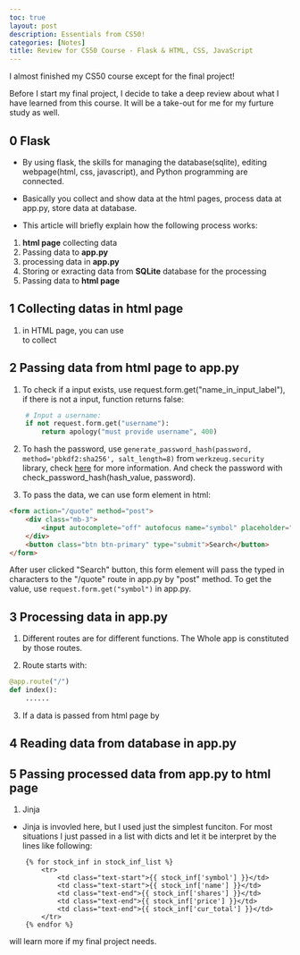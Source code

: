 ```yaml
---
toc: true
layout: post
description: Essentials from CS50!
categories: [Notes]
title: Review for CS50 Course - Flask & HTML, CSS, JavaScript
---
```


I almost finished my CS50 course except for the final project!  

Before I start my final project, I decide to take a deep review about what I have learned from this course. It will be a take-out for me for my furture study as well.  

## 0 Flask

- By using flask, the skills for managing the database(sqlite), editing webpage(html, css, javascript), and Python programming are connected.

- Basically you collect and show data at the html pages, process data at app.py, store data at database.

- This article will briefly explain how the following process works:

1. **html page** collecting data 
2. Passing data to **app.py** 
3. processing data in **app.py** 
4. Storing or exracting data from **SQLite** database for the processing
5. Passing data to **html page**


## 1 Collecting datas in html page

1. in HTML page, you can use <form> to collect


## 2 Passing data from html page to app.py

1. To check if a input exists, use request.form.get("name_in_input_label"), if there is not a input, function returns false:
```python
    # Input a username:
    if not request.form.get("username"):
        return apology("must provide username", 400)
```

2. To hash the password, use `generate_password_hash(password, method='pbkdf2:sha256', salt_length=8)` from `werkzeug.security` library, check [here](https://werkzeug.palletsprojects.com/en/1.0.x/utils/#werkzeug.security.generate_password_hash) for more information. And check the password with check_password_hash(hash_value, password).

3. To pass the data, we can use form element in html:
```html
<form action="/quote" method="post">
    <div class="mb-3">
        <input autocomplete="off" autofocus name="symbol" placeholder="Stock's Symbol" type="text">
    </div>
    <button class="btn btn-primary" type="submit">Search</button>
</form>
```
After user clicked "Search" button, this form element will pass the typed in characters to the "/quote" route in app.py by "post" method. To get the value, use `request.form.get("symbol")` in app.py.


## 3 Processing data in app.py

1. Different routes are for different functions. The Whole app is constituted by those routes.

2. Route starts with:
```python
@app.route("/")
def index():
    ......
``` 
3. If a data is passed from html page by


## 4 Reading data from database in app.py


## 5 Passing processed data from app.py to html page

1. Jinja

- Jinja is invovled here, but I used just the simplest funciton. For most situations I just passed in a list with dicts and let it be interpret by the lines like following:
```
    {% for stock_inf in stock_inf_list %}
        <tr>
            <td class="text-start">{{ stock_inf['symbol'] }}</td>
            <td class="text-start">{{ stock_inf['name'] }}</td>
            <td class="text-end">{{ stock_inf['shares'] }}</td>
            <td class="text-end">{{ stock_inf['price'] }}</td>
            <td class="text-end">{{ stock_inf['cur_total'] }}</td>
        </tr>
    {% endfor %}
```
will learn more if my final project needs.


